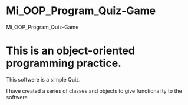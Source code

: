 # Mi_OOP_Program_Quiz-Game
Mi_OOP_Program_Quiz-Game


# This is an object-oriented programming practice.

This softwere is a simple Quiz.

I have created a series of classes and objects to give functionality to the softwere
